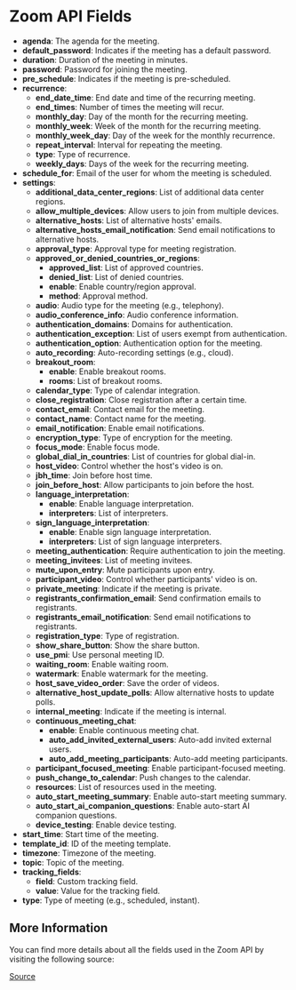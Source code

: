 # Zoom API Fields

- **agenda**: The agenda for the meeting.
- **default_password**: Indicates if the meeting has a default password.
- **duration**: Duration of the meeting in minutes.
- **password**: Password for joining the meeting.
- **pre_schedule**: Indicates if the meeting is pre-scheduled.
- **recurrence**: 
  - **end_date_time**: End date and time of the recurring meeting.
  - **end_times**: Number of times the meeting will recur.
  - **monthly_day**: Day of the month for the recurring meeting.
  - **monthly_week**: Week of the month for the recurring meeting.
  - **monthly_week_day**: Day of the week for the monthly recurrence.
  - **repeat_interval**: Interval for repeating the meeting.
  - **type**: Type of recurrence.
  - **weekly_days**: Days of the week for the recurring meeting.
- **schedule_for**: Email of the user for whom the meeting is scheduled.
- **settings**:
  - **additional_data_center_regions**: List of additional data center regions.
  - **allow_multiple_devices**: Allow users to join from multiple devices.
  - **alternative_hosts**: List of alternative hosts' emails.
  - **alternative_hosts_email_notification**: Send email notifications to alternative hosts.
  - **approval_type**: Approval type for meeting registration.
  - **approved_or_denied_countries_or_regions**: 
    - **approved_list**: List of approved countries.
    - **denied_list**: List of denied countries.
    - **enable**: Enable country/region approval.
    - **method**: Approval method.
  - **audio**: Audio type for the meeting (e.g., telephony).
  - **audio_conference_info**: Audio conference information.
  - **authentication_domains**: Domains for authentication.
  - **authentication_exception**: List of users exempt from authentication.
  - **authentication_option**: Authentication option for the meeting.
  - **auto_recording**: Auto-recording settings (e.g., cloud).
  - **breakout_room**: 
    - **enable**: Enable breakout rooms.
    - **rooms**: List of breakout rooms.
  - **calendar_type**: Type of calendar integration.
  - **close_registration**: Close registration after a certain time.
  - **contact_email**: Contact email for the meeting.
  - **contact_name**: Contact name for the meeting.
  - **email_notification**: Enable email notifications.
  - **encryption_type**: Type of encryption for the meeting.
  - **focus_mode**: Enable focus mode.
  - **global_dial_in_countries**: List of countries for global dial-in.
  - **host_video**: Control whether the host's video is on.
  - **jbh_time**: Join before host time.
  - **join_before_host**: Allow participants to join before the host.
  - **language_interpretation**: 
    - **enable**: Enable language interpretation.
    - **interpreters**: List of interpreters.
  - **sign_language_interpretation**: 
    - **enable**: Enable sign language interpretation.
    - **interpreters**: List of sign language interpreters.
  - **meeting_authentication**: Require authentication to join the meeting.
  - **meeting_invitees**: List of meeting invitees.
  - **mute_upon_entry**: Mute participants upon entry.
  - **participant_video**: Control whether participants' video is on.
  - **private_meeting**: Indicate if the meeting is private.
  - **registrants_confirmation_email**: Send confirmation emails to registrants.
  - **registrants_email_notification**: Send email notifications to registrants.
  - **registration_type**: Type of registration.
  - **show_share_button**: Show the share button.
  - **use_pmi**: Use personal meeting ID.
  - **waiting_room**: Enable waiting room.
  - **watermark**: Enable watermark for the meeting.
  - **host_save_video_order**: Save the order of videos.
  - **alternative_host_update_polls**: Allow alternative hosts to update polls.
  - **internal_meeting**: Indicate if the meeting is internal.
  - **continuous_meeting_chat**: 
    - **enable**: Enable continuous meeting chat.
    - **auto_add_invited_external_users**: Auto-add invited external users.
    - **auto_add_meeting_participants**: Auto-add meeting participants.
  - **participant_focused_meeting**: Enable participant-focused meeting.
  - **push_change_to_calendar**: Push changes to the calendar.
  - **resources**: List of resources used in the meeting.
  - **auto_start_meeting_summary**: Enable auto-start meeting summary.
  - **auto_start_ai_companion_questions**: Enable auto-start AI companion questions.
  - **device_testing**: Enable device testing.
- **start_time**: Start time of the meeting.
- **template_id**: ID of the meeting template.
- **timezone**: Timezone of the meeting.
- **topic**: Topic of the meeting.
- **tracking_fields**: 
  - **field**: Custom tracking field.
  - **value**: Value for the tracking field.
- **type**: Type of meeting (e.g., scheduled, instant).

## More Information

You can find more details about all the fields used in the Zoom API by visiting the following source:

[Source](https://developers.zoom.us/docs/api/rest/reference/zoom-api/methods/#operation/meetingCreate)
